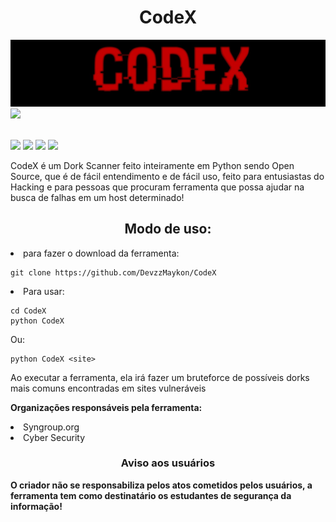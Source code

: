 <h1 text align='center'>CodeX</h1>
<img src='IMG-20220402-WA0077~2.jpg'>
<img src='https://c.tenor.com/_7r8RXryt3QAAAAM/python-powered.gif'>

</br><img src='https://img.shields.io/badge/CodeX-Dork%20Scanner%20-brightgreen'>
<img src='https://img.shields.io/badge/criador-DevzzMaykon%20-yellowgreen'>
<img src='https://img.shields.io/badge/licensa-MIT License%20-yellowgreen'>
<img src='https://img.shields.io/badge/Biblioteca-Requests%20-yellowgreen'>

<p>
  CodeX é um Dork Scanner feito inteiramente em Python sendo Open Source, que é de fácil entendimento e de fácil uso, feito para entusiastas do Hacking e para pessoas que procuram ferramenta que possa ajudar na busca de falhas em um host determinado!
</p>
<h2 text align='center'>Modo de uso:</h2>

<li> para fazer o download da ferramenta:

    git clone https://github.com/DevzzMaykon/CodeX

<li> Para usar:

    cd CodeX
    python CodeX
Ou:

    python CodeX <site>

<p>Ao executar a ferramenta, ela irá fazer um bruteforce de possíveis dorks mais comuns encontradas em sites vulneráveis</p>

<b>Organizações responsáveis pela ferramenta:</b>
<li> Syngroup.org
<li> Cyber Security

<h3 text align='center'>Aviso aos usuários</h3>
<b>O criador não se responsabiliza pelos atos cometidos pelos usuários, a ferramenta tem como destinatário os estudantes de segurança da informação!</b></br></br>
